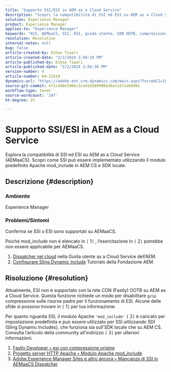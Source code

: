 ```yaml
---
title: "Supporto SSI/ESI in AEM as a Cloud Service"
description: "Scopri la compatibilità di SSI ed ESI su AEM as a Cloud Service ( AEMaaCS)."
solution: Experience Manager
product: Experience Manager
applies-to: "Experience Manager"
keywords: "KCS, AEMaaCS, SSI, ESI, guida utente, CDN OOTB, compressione Gzip, fondazione AEM, SDI, SDK"
resolution: Resolution
internal-notes: null
bug: false
article-created-by: Eshaa Tiwari
article-created-date: "2/2/2024 2:50:19 PM"
article-published-by: Eshaa Tiwari
article-published-date: "2/2/2024 2:56:36 PM"
version-number: 4
article-number: KA-21610
dynamics-url: "https://adobe-ent.crm.dynamics.com/main.aspx?forceUCI=1&pagetype=entityrecord&etn=knowledgearticle&id=b9a17660-dac1-ee11-9079-6045bd006268"
source-git-commit: 4f1c440e596bc3ced1d389906b36e11d7a10d99e
workflow-type: tm+mt
source-wordcount: '247'
ht-degree: 2%

---
```


# Supporto SSI/ESI in AEM as a Cloud Service


Esplora la compatibilità di SSI ed ESI su AEM as a Cloud Service (AEMaaCS). Scopri come SSI può essere implementato utilizzando il modulo predefinito Apache mod_include in AEM CS e SDK locale.

## Descrizione {#description}


### <b>Ambiente</b>

Experience Manager



### <b>Problemi/Sintomi</b>

Conferma se SSI o ESI sono supportati su AEMaaCS.

Poiché mod_include non è elencato in `[` 1`]` , l’esercitazione in `[` 2`]`  potrebbe non essere applicabile per AEMaaCS.

1. [Dispatcher nel cloud](https://experienceleague.adobe.com/docs/experience-manager-cloud-service/content/implementing/content-delivery/disp-overview.html?lang=it) nella Guida utente as a Cloud Service dell’AEM.
2. [Configurare Sling Dynamic Include](https://experienceleague.adobe.com/docs/experience-manager-learn/foundation/development/set-up-sling-dynamic-include.html) Tutorials della Fondazione AEM.





## Risoluzione {#resolution}


Attualmente, ESI non è supportato con la rete CDN (Fastly) OOTB su AEM as a Cloud Service. Questa funzione richiede un modo per disabilitare `gzip` compressione sulle risorse padre per il funzionamento di ESI. Alcune delle sfide si possono trovare in `[` 1`]`  per tua informazione.

Per quanto riguarda SSI, il modulo Apache `'mod_include'` `[` 2`]`  è caricato per impostazione predefinita e può essere utilizzato per SSI utilizzando SDI (Sling Dynamic Includes), che funziona sia sull’SDK locale che su AEM CS. Consulta l’articolo della community all’indirizzo `[` 3`]`  per ulteriori informazioni.

1. [Fastly Developer `>`  esi con compressione origine](https://developer.fastly.com/reference/vcl/statements/esi/#esi-with-origin-compression)
2. [Progetto server HTTP Apache `>`  Modulo Apache mod_include](https://httpd.apache.org/docs/2.4/mod/mod_include.html)
3. [Adobe Experience Manager Sites e altro ancora `>`  Mancanza di SSI in AEMaaCS Dispatcher](https://experienceleaguecommunities.adobe.com/t5/adobe-experience-manager/lack-of-ssi-in-aemaacs-dispatcher/td-p/392044)

